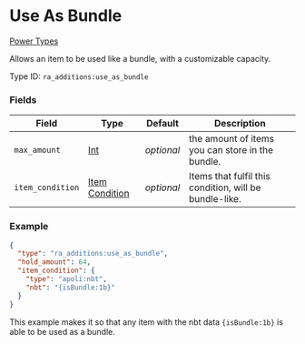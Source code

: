 # Use As Bundle
[Power Types](../power_types.md)

Allows an item to be used like a bundle, with a customizable capacity.

Type ID: `ra_additions:use_as_bundle`
### Fields
 | Field | Type | Default | Description | 
|---|---|---|---|
 | `max_amount` | [Int](../data_types/int.md) | _optional_ | the amount of items you can store in the bundle. | 
 | `item_condition` | [Item Condition](../item_condition_types.md) | _optional_ | Items that fulfil this condition, will be bundle-like. | 

### Example
```json
{
  "type": "ra_additions:use_as_bundle",
  "hold_amount": 64,
  "item_condition": {
    "type": "apoli:nbt",
    "nbt": "{isBundle:1b}"
  }
}
```
This example makes it so that any item with the nbt data `{isBundle:1b}` is able to be used as a bundle.
